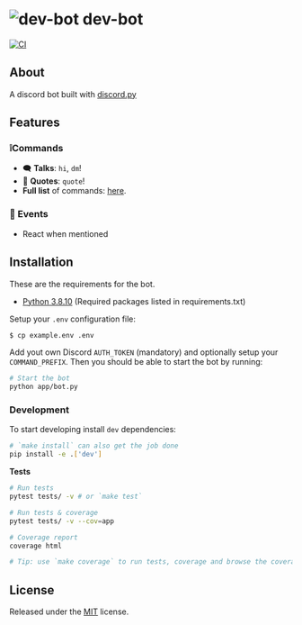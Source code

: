 <h1><img src="https://user-images.githubusercontent.com/5806540/166961075-66690c37-eb4e-409d-9a5e-2b5799747ef4.png" alt="dev-bot"/> dev-bot</h1>

[![CI](https://github.com/allanjsouza/dev-bot/actions/workflows/ci.yml/badge.svg)](https://github.com/allanjsouza/dev-bot/actions/workflows/ci.yml)

## About

A discord bot built with [discord.py](https://discordpy.readthedocs.io)

## Features

### ❕Commands

- 🗨️ **Talks**: `hi`, `dm`!
- 💭 **Quotes**: `quote`!
- **Full list** of commands: [here](https://github.com/allanjsouza/dev-bot/blob/master/docs/COMMANDS.md).

### 🔔 Events

- React when mentioned

## Installation

These are the requirements for the bot.

- [Python 3.8.10](https://www.python.org/downloads) (Required packages listed in requirements.txt)

Setup your `.env` configuration file:

```sh
$ cp example.env .env
```

Add yout own Discord `AUTH_TOKEN` (mandatory) and optionally setup your `COMMAND_PREFIX`. Then you should be able to start the bot by running:

```sh
# Start the bot
python app/bot.py
```

### Development

To start developing install `dev` dependencies:

```sh
# `make install` can also get the job done
pip install -e .['dev']
```

**Tests**

```sh
# Run tests
pytest tests/ -v # or `make test`

# Run tests & coverage
pytest tests/ -v --cov=app

# Coverage report
coverage html

# Tip: use `make coverage` to run tests, coverage and browse the coverage report
```

## License

Released under the [MIT](https://github.com/allanjsouza/dev-bot/blob/master/LICENSE) license.
